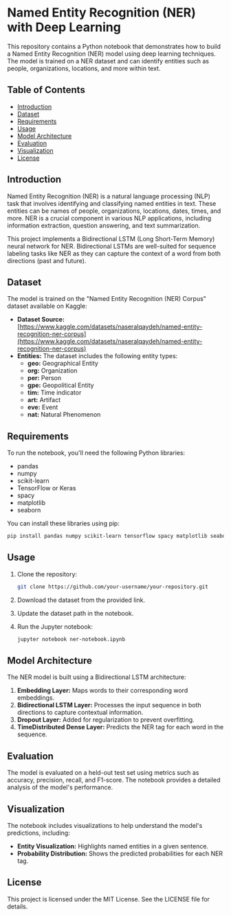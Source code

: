 # Named Entity Recognition (NER) with Deep Learning

This repository contains a Python notebook that demonstrates how to build a Named Entity Recognition (NER) model using deep learning techniques. The model is trained on a NER dataset and can identify entities such as people, organizations, locations, and more within text.

## Table of Contents

- [Introduction](#introduction)
- [Dataset](#dataset)
- [Requirements](#requirements)
- [Usage](#usage)
- [Model Architecture](#model-architecture)
- [Evaluation](#evaluation)
- [Visualization](#visualization)
- [License](#license)

## Introduction

Named Entity Recognition (NER) is a natural language processing (NLP) task that involves identifying and classifying named entities in text. These entities can be names of people, organizations, locations, dates, times, and more. NER is a crucial component in various NLP applications, including information extraction, question answering, and text summarization.

This project implements a Bidirectional LSTM (Long Short-Term Memory) neural network for NER. Bidirectional LSTMs are well-suited for sequence labeling tasks like NER as they can capture the context of a word from both directions (past and future).

## Dataset

The model is trained on the "Named Entity Recognition (NER) Corpus" dataset available on Kaggle:

- **Dataset Source:** [https://www.kaggle.com/datasets/naseralqaydeh/named-entity-recognition-ner-corpus](https://www.kaggle.com/datasets/naseralqaydeh/named-entity-recognition-ner-corpus)
- **Entities:** The dataset includes the following entity types:
    - **geo:** Geographical Entity
    - **org:** Organization
    - **per:** Person
    - **gpe:** Geopolitical Entity
    - **tim:** Time indicator
    - **art:** Artifact
    - **eve:** Event
    - **nat:** Natural Phenomenon

## Requirements

To run the notebook, you'll need the following Python libraries:

- pandas
- numpy
- scikit-learn
- TensorFlow or Keras
- spacy
- matplotlib
- seaborn

You can install these libraries using pip:

```bash
pip install pandas numpy scikit-learn tensorflow spacy matplotlib seaborn
```

## Usage

1. Clone the repository:
   ```bash
   git clone https://github.com/your-username/your-repository.git
   ```

2. Download the dataset from the provided link.

3. Update the dataset path in the notebook.

4. Run the Jupyter notebook:
   ```bash
   jupyter notebook ner-notebook.ipynb
   ```

## Model Architecture

The NER model is built using a Bidirectional LSTM architecture:

1. **Embedding Layer:** Maps words to their corresponding word embeddings.
2. **Bidirectional LSTM Layer:** Processes the input sequence in both directions to capture contextual information.
3. **Dropout Layer:** Added for regularization to prevent overfitting.
4. **TimeDistributed Dense Layer:** Predicts the NER tag for each word in the sequence.

## Evaluation

The model is evaluated on a held-out test set using metrics such as accuracy, precision, recall, and F1-score. The notebook provides a detailed analysis of the model's performance.

## Visualization

The notebook includes visualizations to help understand the model's predictions, including:

- **Entity Visualization:** Highlights named entities in a given sentence.
- **Probability Distribution:** Shows the predicted probabilities for each NER tag.

## License

This project is licensed under the MIT License. See the LICENSE file for details. 
